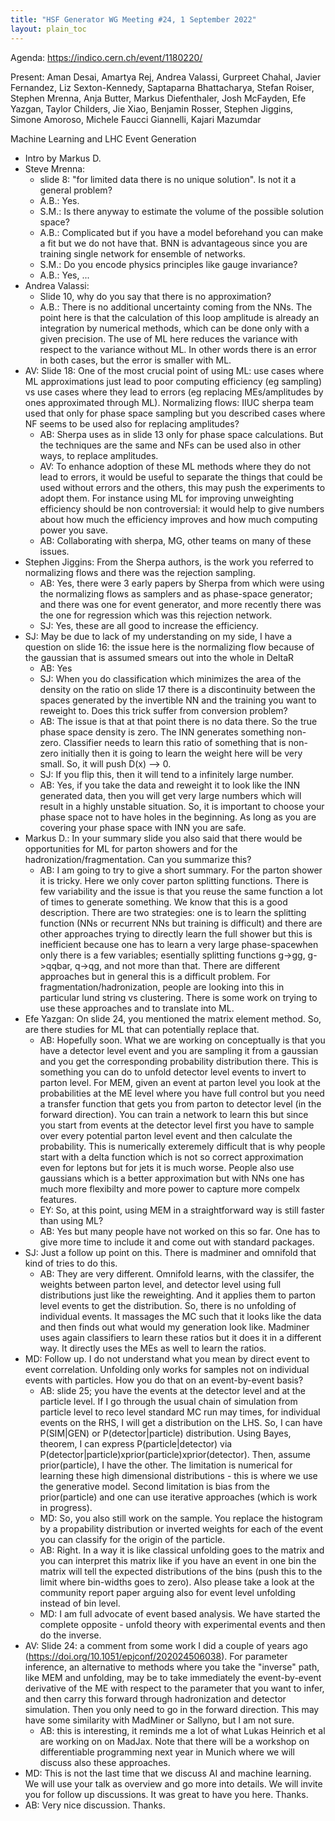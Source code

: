```yaml
---
title: "HSF Generator WG Meeting #24, 1 September 2022"
layout: plain_toc
---
```


Agenda: <https://indico.cern.ch/event/1180220/>

Present: Aman Desai, Amartya Rej, Andrea Valassi, Gurpreet Chahal, Javier Fernandez, Liz Sexton-Kennedy, Saptaparna Bhattacharya, Stefan Roiser, Stephen Mrenna, Anja Butter, Markus Diefenthaler, Josh McFayden, Efe Yazgan, Taylor Childers, Jie Xiao, Benjamin Rosser, Stephen Jiggins, Simone Amoroso, Michele Faucci Giannelli, Kajari Mazumdar

Machine Learning and LHC Event Generation 

* Intro by Markus D.
* Steve Mrenna: 
    * slide 8: "for limited data there is no unique solution". Is not it a general problem?
    * A.B.: Yes. 
    * S.M.: Is there anyway to estimate the volume of the possible solution space?
    * A.B.: Complicated but if you have a model beforehand you can make a fit but we do not have that. BNN is advantageous since you are training single network for ensemble of networks. 
    * S.M.: Do you encode physics principles like gauge invariance?
    * A.B.: Yes, ...
* Andrea Valassi:
    * Slide 10, why do you say that there is no approximation?
    * A.B.: There is no additional uncertainty coming from the NNs. The point here is that the calculation of this loop amplitude is already an integration by numerical methods, which can be done only with a given precision. The use of ML here reduces the variance with respect to the variance without ML. In other words there is an error in both cases, but the error is smaller with ML. 
* AV: Slide 18: One of the most crucial point of using ML: use cases where ML approximations just lead to poor computing efficiency (eg sampling) vs use cases where they lead to errors (eg replacing MEs/amplitudes by ones approximated through ML). Normalizing flows: IIUC sherpa team used that only for phase space sampling but you described cases where NF seems to be used also for replacing amplitudes? 
    * AB: Sherpa uses as in slide 13 only for phase space calculations. But the techniques are the same and NFs can be used also in other ways, to replace amplitudes.
    * AV: To enhance adoption of these ML methods where they do not lead to errors,  it would be useful to separate the things that could be used without errors and the others, this may push the experiments to adopt them. For instance using ML for improving unweighting efficiency should be non controversial: it would help to give numbers about how much the efficiency improves and how much computing power you save. 
    * AB: Collaborating with sherpa, MG, other teams on many of these issues. 
* Stephen Jiggins: From the Sherpa authors, is the work you referred to normalizing flows and there was the rejection sampling.
    * AB: Yes, there were 3 early papers by Sherpa from which were using the normalizing flows as samplers and as phase-space generator; and there was one for  event generator, and more recently there was the one for regression which was this rejection network.
    * SJ: Yes, these are all good to increase the efficiency. 
* SJ: May be due to lack of my understanding on my side, I have a question on slide 16: the issue here is the normalizing flow because of the gaussian that is assumed smears out into the whole in DeltaR  
    * AB: Yes
    * SJ: When you do classification which minimizes the area of the density on the ratio on slide 17 there is a discontinuity between the spaces generated by the invertible NN and the training you want to reweight to. Does this trick suffer from conversion problem?
    * AB: The issue is that at that point there is no data there. So the true phase space density is zero. The INN generates something non-zero. Classifier needs to learn this ratio of something that is non-zero initially then it is going to learn the weight here will be very small. So, it will push D(x) --> 0. 
    * SJ: If you flip this, then it will tend to a infinitely large number. 
    * AB: Yes, if you take the data and reweight it to look like the INN generated data, then you will get very large numbers which will result in a highly unstable situation. So, it is important to choose your phase space not to have holes in the beginning. As long as you are covering your phase space with INN you are safe. 
* Markus D.: In your summary slide you also said that there would be opportunities for ML for parton showers and for the hadronization/fragmentation. Can you summarize this? 
    * AB: I am going to try to give a short summary. For the parton shower it is tricky. Here we only cover parton splitting functions. There is few variability and the issue is that you reuse the same function a lot of times to generate something. We know that this is a good description. There are two strategies: one is to learn the splitting function (NNs or recurrent NNs but training is difficult) and there are other approaches trying to directly learn the full shower but this is inefficient because one has to learn a very large phase-spacewhen only there is a few variables; esentially splitting functions g->gg, g->qqbar, q->qg, and not more than that. There are different approaches but in general this is a difficult problem. For fragmentation/hadronization, people are looking into this in particular lund string vs clustering. There is some work on trying to use these approaches and to translate into ML. 
* Efe Yazgan: On slide 24, you mentioned the matrix element method. So, are there studies for ML that can potentially replace that. 
    * AB: Hopefully soon. What we are working on conceptually is that you have a detector level event and you are sampling it from a gaussian and you get the corresponding probability distribution there. This is something you can do to unfold detector level events to invert to parton level. For MEM, given an event at parton level you look at the probabilities at the ME level where you have full control but you need a transfer function that gets you from parton to detector level (in the forward direction). You can train a network to learn this but since you start from events at the detector level  first you have to sample over every potential parton level event and then calculate the probability. This is numerically exteremely difficult that is why people start with a delta function which is not so correct approximation even for leptons but for jets it is much worse. People also use gaussians which is a better approximation but with NNs one has much more flexibilty and more power to capture more compelx features. 
    * EY: So, at this point, using MEM in a straightforward way is still faster than using ML?
    * AB: Yes but many people have not worked on this so far. One has to give more time to include it and come out with standard packages.   
* SJ: Just a follow up point on this. There is madminer and omnifold that kind of tries to do this. 
    * AB: They are very different. Omnifold learns, with the classifer, the weights  between parton level, and detector level using full distributions just like the reweighting. And it applies them to parton level events to get the distribution. So, there is no unfolding of individual events. It massages the MC such that it looks like the data and then finds out what would my generation look like. Madminer uses again classifiers to learn these ratios but it does it in a different way. It directly uses the MEs as well to learn the ratios. 
* MD: Follow up. I do not understand what you mean by direct event to event correlation. Unfolding only works for samples not on individual events with particles. How you do that on an event-by-event basis? 
    * AB: slide 25; you have the events at the detector level and at the particle level. If I go through the usual chain of simulation from particle level to reco level standard MC run may times, for individual events on the RHS, I will get a distribution on the LHS. So, I can have P(SIM|GEN) or P(detector|particle) distribution. Using Bayes, theorem, I can express P(particle|detector) via P(detector|particle)xprior(particle)xprior(detector). Then, assume prior(particle), I have the other. The limitation is numerical for learning these high dimensional distributions - this is where we use the generative model. Second limitation is bias from the prior(particle) and one can use iterative approaches (which is work in progress).  
    * MD: So, you also still work on the sample. You replace the histogram by a propability distribution or inverted weights  for each of the event you can classify for the origin of the particle.
    * AB: Right. In a way it is like classical unfolding goes to the matrix and you can interpret this matrix like if you have an event in one bin the matrix will tell the expected distributions of the bins (push this to the limit where bin-widths goes to zero). Also please take a look at the community report paper arguing also for event level unfolding instead of bin level.
    * MD: I am full advocate of event based analysis. We have started the complete opposite - unfold theory with experimental events and then do the inverse.  
* AV: Slide 24: a comment from some work I did a couple of years ago (https://doi.org/10.1051/epjconf/202024506038). For parameter inference, an alternative to methods where you take the "inverse" path, like MEM and unfolding, may be to take immediately the event-by-event derivative of the ME with respect to the parameter that you want to infer, and then carry this forward through hadronization and detector simulation. Then you only need to go in the forward direction. This may have some similarity with MadMiner or Sallyno, but I am not sure.
    * AB: this is interesting, it reminds me a lot of what Lukas Heinrich et al are working on on MadJax. Note that there will be a workshop on differentiable programming next year in Munich where we will discuss also these approaches.
* MD: This is not the last time that we discuss AI and machine learning. We will use your talk as overview and go more into details. We will invite you for follow up discussions. It was great to have you here. Thanks. 
* AB: Very nice discussion. Thanks. 
